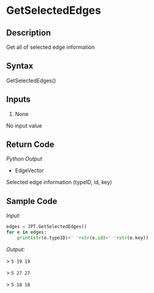 # GetSelectedEdges

## Description

Get all of selected edge information

## Syntax

GetSelectedEdges()

## Inputs

1. None

No input value

## Return Code

_Python Output_

- EdgeVector

Selected edge information (typeID, id, key)

## Sample Code

_Input:_

```python
edges = JPT.GetSelectedEdges()
for e in edges:
    print(str(e.typeID)+' '+str(e.id)+' '+str(e.key))
```

_Output:_

\> `5 19 19`

\> `5 27 27`

\> `5 18 18`
